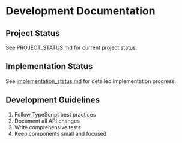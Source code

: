 # Development Documentation

## Project Status
See [PROJECT_STATUS.md](./PROJECT_STATUS.md) for current project status.

## Implementation Status
See [implementation_status.md](./implementation_status.md) for detailed implementation progress.

## Development Guidelines
1. Follow TypeScript best practices
2. Document all API changes
3. Write comprehensive tests
4. Keep components small and focused
